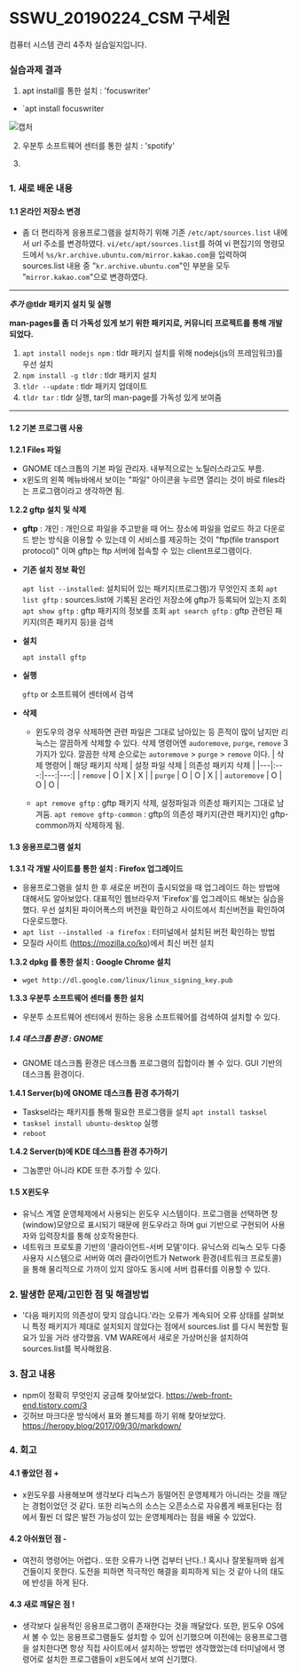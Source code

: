 # SSWU_20190224_CSM 구세원 

컴퓨터 시스템 관리 4주차 실습일지입니다.

### 실습과제 결과

1) apt install를 통한 설치 : 'focuswriter' 
- `apt install focuswriter


![캡처](https://user-images.githubusercontent.com/65717358/112859187-8c465300-90ed-11eb-92ff-7c465e90f0c1.PNG)


2) 우분투 소프트웨어 센터를 통한 설치 : 'spotify' 

3) 
### 1. 새로 배운 내용

#### 1.1 온라인 저장소 변경

- 좀 더 편리하게 응용프로그램을 설치하기 위해 기존 `/etc/apt/sources.list` 내에서 url 주소를 변경하였다. 
  `vi/etc/apt/sources.list`를 하여 vi 편집기의 명령모드에서 `%s/kr.archive.ubuntu.com/mirror.kakao.com`을 입력하여 sources.list 내용 중 "`kr.archive.ubuntu.com`"인 부분을 모두 "`mirror.kakao.com`"으로 변경하였다. 

--- 
***추가*** **@tldr 패키지 설치 및 실행**
  
  **man-pages를 좀 더 가독성 있게 보기 위한 패키지로, 커뮤니티 프로젝트를 통해 개발되었다.**
  1. `apt install nodejs npm` : tldr 패키지 설치를 위해 nodejs(js의 프레임워크)를 우선 설치
  2. `npm install -g tldr` : tldr 패키지 설치
  3. `tldr --update` : tldr 패키지 업데이트
  4. `tldr tar` : tldr 실행, tar의 man-page를 가독성 있게 보여줌 
---

#### 1.2 기본 프로그램 사용 
**1.2.1 Files 파일** 
- GNOME 데스크톱의 기본 파일 관리자. 내부적으로는 노틸러스라고도 부름. 
- x윈도의 왼쪽 메뉴바에서 보이는 "파일" 아이콘을 누르면 열리는 것이 바로 files라는 프로그램이라고 생각하면 됨.  

**1.2.2 gftp 설치 및 삭제**
  - **gftp** : 개인 : 개인으로 파일을 주고받을 때 어느 장소에 파일을 업로드 하고 다운로드 받는 방식을 이용할 수 있는데 이 서비스를 제공하는 것이 "ftp(file transport protocol)" 이며 gftp는 ftp 서버에 접속할 수 있는 client프로그램이다. 
  - **기존 설치 정보 확인**
    
    `apt list --installed`: 설치되어 있는 패키지(프로그램)가 무엇인지 조회
    `apt list gftp` : sources.list에 기록된 온라인 저장소에 gftp가 등록되어 있는지 조회
    `apt show gftp` : gftp 패키지의 정보를 조회
    `apt search gftp` : gftp 관련된 패키지(의존 패키지 등)을 검색
    
  - **설치**

    `apt install gftp` 
  
  - **실행**
    
    `gftp` or 소프트웨어 센터에서 검색
   
  - **삭제** 
    - 윈도우의 경우 삭제하면 관련 파일은 그대로 남아있는 등 흔적이 많이 남지만 리눅스는 깔끔하게 삭제할 수 있다. 
      삭제 명령어엔 `audoremove`, `purge`, `remove` 3가지가 있다. 
      깔끔한 삭제 순으로는 `autoremove` > `purge` > `remove` 이다. 
      | 삭제 명령어 | 해당 패키지 삭제 | 설정 파일 삭제 | 의존성 패키지 삭제 |
      |---|:---:|---:|---:|
      | `remove` | O | X | X |
      | `purge` | O | O | X |
      | `autoremove` | O | O | O |
    
    - `apt remove gftp` : gftp 패키지 삭제, 설정파일과 의존성 패키지는 그대로 남겨둠. 
      `apt remove gftp-common` : gftp의 의존성 패키지(관련 패키지)인 gftp-common까지 삭제하게 됨. 
      
#### 1.3 응용프로그램 설치 

**1.3.1 각 개발 사이트를 통한 설치 : Firefox 업그레이드** 
- 응용프로그램을 설치 한 후 새로운 버전이 출시되었을 때 업그레이드 하는 방법에 대해서도 알아보았다. 대표적인 웹브라우저 'Firefox'를 업그레이드 해보는 실습을 했다. 우선 설치된 파이어폭스의 버전을 확인하고 사이트에서 최신버전을 확인하여 다운로드했다. 
- `apt list --installed -a firefox` : 터미널에서 설치된 버전 확인하는 방법
- 모질라 사이트 (https://mozilla.co/ko)에서 최신 버전 설치
      
**1.3.2 dpkg 를 통한 설치 : Google Chrome 설치**
- `wget http://dl.google.com/linux/linux_signing_key.pub`

**1.3.3 우분투 소프트웨어 센터를 통한 설치**
- 우분투 소프트웨어 센터에서 원하는 응용 소프트웨어를 검색하여 설치할 수 있다. 

##### 1.4 데스크톱 환경 : GNOME  
- GNOME 데스크톱 환경은 데스크톱 프로그램의 집합이라 볼 수 있다. GUI 기반의 데스크톱 환경이다. 

**1.4.1 Server(b)에 GNOME 데스크톱 환경 추가하기**
- Tasksel라는 패키지를 통해 필요한 프로그램을 설치 `apt install tasksel`
- `tasksel install ubuntu-desktop` 실행
- `reboot` 

**1.4.2 Server(b)에 KDE 데스크톱 환경 추가하기**
- 그놈뿐만 아니라 KDE 또한 추가할 수 있다. 

#### 1.5 X윈도우 
- 유닉스 계열 운영체제에서 사용되는 윈도우 시스템이다. 프로그램을 선택하면 창(window)모양으로 표시되기 때문에 윈도우라고 하며 gui 기반으로 구현되어 사용자와 입력장치를 통해 상호작용한다. 
- 네트워크 프로토콜 기반의 '클라이언트-서버 모델'이다. 유닉스와 리눅스 모두 다중 사용자 시스템으로 서버와 여러 클라이언트가 Network 환경(네트워크 프로토콜)을 통해 물리적으로 가까이 있지 않아도 동시에 서버 컴퓨터를 이용할 수 있다. 


### 2. 발생한 문제/고민한 점 및 해결방법

	
- '다음 패키지의 의존성이 맞지 않습니다.'라는 오류가 계속되어 오류 상태를 살펴보니 특정 패키지가 제대로 설치되지 않았다는 점에서 sources.list 를 다시 복원할 필요가 있을 거라 생각했음. 
  VM WARE에서 새로운 가상머신을 설치하여 sources.list를 복사해왔음. 


### 3. 참고 내용

	
- npm이 정확히 무엇인지 궁금해 찾아보았다. https://web-front-end.tistory.com/3
- 깃허브 마크다운 방식에서 표와 볼드체를 하기 위해 찾아보았다. https://heropy.blog/2017/09/30/markdown/


### 4. 회고    
    
#### 4.1 좋았던 점 +
	
- x윈도우를 사용해보며 생각보다 리눅스가 동떨어진 운영체제가 아니라는 것을 깨닫는 경험이었던 것 같다. 또한 리눅스의 소스는 오픈소스로 자유롭게 배포된다는 점에서 훨씬 더 많은 발전 가능성이 있는 운영체제라는 점을 배울 수 있었다. 

#### 4.2 아쉬웠던 점 -
	
- 여전히 명령어는 어렵다.. 또한 오류가 나면 겁부터 난다..! 혹시나 잘못될까봐 쉽게 건들이지 못한다. 도전을 피하면 적극적인 해결을 회피하게 되는 것 같아 나의 태도에 반성을 하게 된다. 
  
#### 4.3 새로 깨달은 점 !
	
- 생각보다 실용적인 응용프로그램이 존재한다는 것을 깨달았다. 또한, 윈도우 OS에서 볼 수 있는 응용프로그램들도 설치할 수 있어 신기했으며 이전에는 응용프로그램을 설치한다면 항상 직접 사이트에서 설치하는 방법만 생각했었는데 터미널에서 명령어로 설치한 프로그램들이 x윈도에서 보여 신기했다.  
	  
